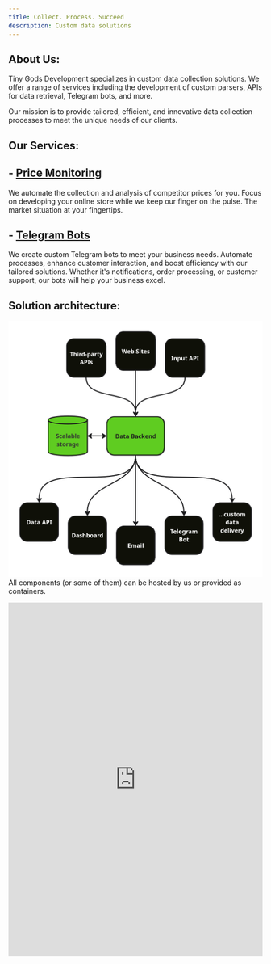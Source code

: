 ```yaml
---
title: Collect. Process. Succeed
description: Custom data solutions
---
```




## About Us:

Tiny Gods Development specializes in custom data collection solutions. We offer a range of services including the development of custom parsers, APIs for data retrieval, Telegram bots, and more.

Our mission is to provide tailored, efficient, and innovative data collection processes to meet the unique needs of our clients.

## Our Services:

## - [Price Monitoring](/price-monitoring/)
We automate the collection and analysis of competitor prices for you. Focus on developing your online store while we keep our finger on the pulse. The market situation at your fingertips.
## - [Telegram Bots](/telegram-bot/)
We create custom Telegram bots to meet your business needs. Automate processes, enhance customer interaction, and boost efficiency with our tailored solutions. Whether it's notifications, order processing, or customer support, our bots will help your business excel.

## Solution architecture:
![Solution architecture](/images/SA-en.jpg)
All components (or some of them) can be hosted by us or provided as containers. 

<iframe class="airtable-embed" src="https://airtable.com/embed/appnzmRUtyRqKiKbK/pag16Kca2u6AjOXiT/form" frameborder="0" onmousewheel="" width="100%" height="700" style="background: transparent; border: 0px solid #ccc;"></iframe>
